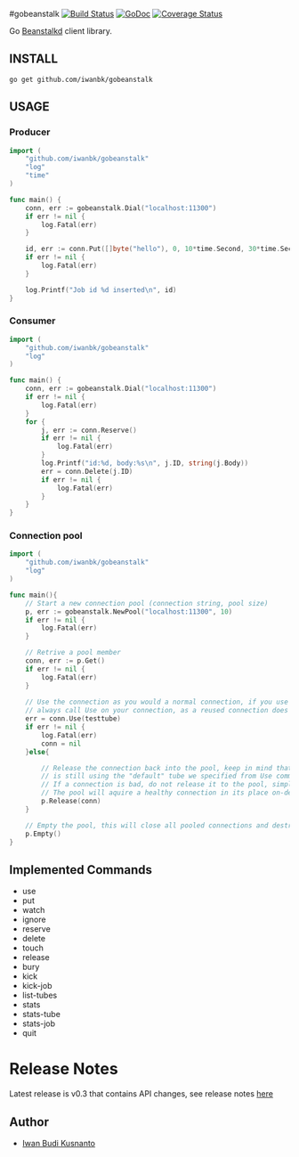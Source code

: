 #gobeanstalk [![Build Status](https://travis-ci.org/iwanbk/gobeanstalk.svg?branch=master)](https://travis-ci.org/iwanbk/gobeanstalk) [![GoDoc](https://godoc.org/github.com/iwanbk/gobeanstalk?status.svg)](https://godoc.org/github.com/iwanbk/gobeanstalk) [![Coverage Status](https://coveralls.io/repos/github/iwanbk/gobeanstalk/badge.svg?branch=coverall)](https://coveralls.io/github/iwanbk/gobeanstalk?branch=master) 

Go [Beanstalkd](http://kr.github.io/beanstalkd/) client library.

## INSTALL
	go get github.com/iwanbk/gobeanstalk


## USAGE

### Producer
```go
import (
	"github.com/iwanbk/gobeanstalk"
	"log"
	"time"
)

func main() {
	conn, err := gobeanstalk.Dial("localhost:11300")
	if err != nil {
		log.Fatal(err)
	}

	id, err := conn.Put([]byte("hello"), 0, 10*time.Second, 30*time.Second)
	if err != nil {
		log.Fatal(err)
	}

	log.Printf("Job id %d inserted\n", id)
}

```

### Consumer
```go
import (
	"github.com/iwanbk/gobeanstalk"
	"log"
)

func main() {
	conn, err := gobeanstalk.Dial("localhost:11300")
	if err != nil {
		log.Fatal(err)
	}
	for {
		j, err := conn.Reserve()
		if err != nil {
			log.Fatal(err)
		}
		log.Printf("id:%d, body:%s\n", j.ID, string(j.Body))
		err = conn.Delete(j.ID)
		if err != nil {
			log.Fatal(err)
		}
	}
}
```


### Connection pool
```go
import (
	"github.com/iwanbk/gobeanstalk"
	"log"
)

func main(){
	// Start a new connection pool (connection string, pool size)
	p, err := gobeanstalk.NewPool("localhost:11300", 10)
	if err != nil {
		log.Fatal(err)
	}

	// Retrive a pool member
	conn, err := p.Get()
	if err != nil {
		log.Fatal(err)
	}
	
	// Use the connection as you would a normal connection, if you use multiple tubes
	// always call Use on your connection, as a reused connection does not reset the tubei.
	err = conn.Use(testtube)
	if err != nil {
		log.Fatal(err)
		conn = nil
	}else{

		// Release the connection back into the pool, keep in mind that this connection 
		// is still using the "default" tube we specified from Use command.
		// If a connection is bad, do not release it to the pool, simply derefrence it.
		// The pool will aquire a healthy connection in its place on-demand.
		p.Release(conn)
	}

	// Empty the pool, this will close all pooled connections and destroy the pool
	p.Empty()
}
```


## Implemented Commands

* use
* put
* watch
* ignore
* reserve
* delete
* touch
* release
* bury
* kick
* kick-job
* list-tubes
* stats
* stats-tube
* stats-job
* quit


# Release Notes
Latest release is v0.3 that contains API changes, see release notes [here](https://github.com/iwanbk/gobeanstalk/blob/master/ReleaseNotes.txt)

## Author

* [Iwan Budi Kusnanto](http://iwan.my.id)
